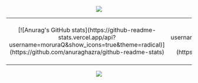 <div align="center">

  <img src="https://dummyimage.com/1000x30/CCCCC4/CCCCC4.png" />

  <table>
    <tr>
      <td align="center" width="450">
        [![Anurag's GitHub stats](https://github-readme-stats.vercel.app/api?username=moruraQ&show_icons=true&theme=radical)](https://github.com/anuraghazra/github-readme-stats)
      </td>
      <td align="center" width="300">
        [![Top Langs](https://github-readme-stats.vercel.app/api/top-langs/?username=moruraQ&layout=compact&theme=vision-friendly-dark)](https://github.com/anuraghazra/github-readme-stats)
      </td>
      <td align="center" width="120">
        <a href="mailto:942park@gmail.com"><img src="https://img.shields.io/badge/Gmail-EA4335?style=for-the-badge&logo=Gmail&logoColor=white"></a>
      </td>
    </tr>
  </table>

  <img src="https://dummyimage.com/1000x15/CCCCC4/CCCCC4.png" />

</div>
